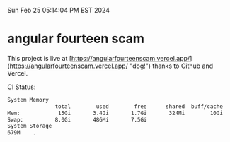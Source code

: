 Sun Feb 25 05:14:04 PM EST 2024

# angular fourteen scam


This project is live at [https://angularfourteenscam.vercel.app/](https://angularfourteenscam.vercel.app/ "dog!") thanks to Github and Vercel.

CI Status: 

```bash
System Memory
               total        used        free      shared  buff/cache   available
Mem:            15Gi       3.4Gi       1.7Gi       324Mi        10Gi        11Gi
Swap:          8.0Gi       486Mi       7.5Gi
System Storage
679M	.
